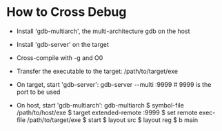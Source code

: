 How to Cross Debug
==================

* Install 'gdb-multiarch', the multi-architecture gdb on the host
* Install 'gdb-server' on the target

* Cross-compile with -g and O0
* Transfer the executable to the target: /path/to/target/exe

* On target, start 'gdb-server':
  gdb-server --multi :9999      # 9999 is the port to be used

* On host, start 'gdb-multiarch':
  gdb-multiarch
  $ symbol-file /path/to/host/exe
  $ target extended-remote <target>:9999
  $ set remote exec-file /path/to/target/exe
  $ start
  $ layout src
  $ layout reg
  $ b main


